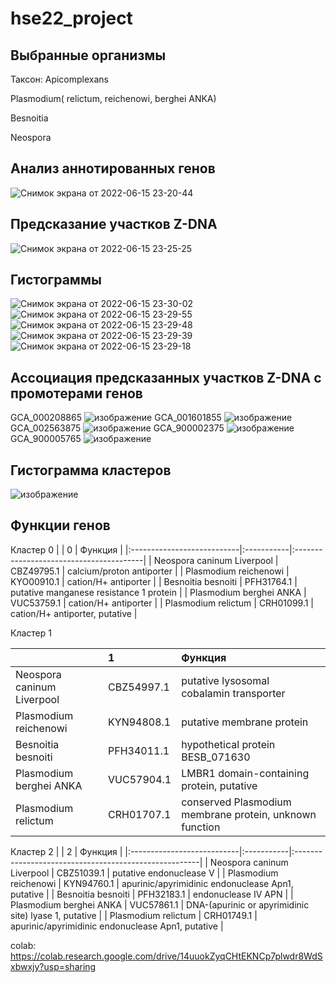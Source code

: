 # hse22_project

## Выбранные организмы

Таксон: Apicomplexans


Plasmodium( relictum, reichenowi, berghei ANKA)

Besnoitia

Neospora

## Анализ аннотированных генов
![Снимок экрана от 2022-06-15 23-20-44](https://user-images.githubusercontent.com/93282657/173920281-c272c9b3-d940-46ba-8273-7bac85f0df9c.png)
## Предсказание участков Z-DNA
![Снимок экрана от 2022-06-15 23-25-25](https://user-images.githubusercontent.com/93282657/173920639-5722fb3b-f4be-401b-a404-4bcb7bb50f6b.png)



## Гистограммы 
![Снимок экрана от 2022-06-15 23-30-02](https://user-images.githubusercontent.com/93282657/173921409-46d95105-cc1c-46e6-848c-db296bb91320.png)
![Снимок экрана от 2022-06-15 23-29-55](https://user-images.githubusercontent.com/93282657/173921411-0e0e8165-6b73-48fe-ba49-fe602498b25f.png)
![Снимок экрана от 2022-06-15 23-29-48](https://user-images.githubusercontent.com/93282657/173921415-8f7ab3ff-cf9d-492a-87d8-108628d780d1.png)
![Снимок экрана от 2022-06-15 23-29-39](https://user-images.githubusercontent.com/93282657/173921418-70afafc3-2502-4829-b871-ef0a70ba5ca6.png)
![Снимок экрана от 2022-06-15 23-29-18](https://user-images.githubusercontent.com/93282657/173921425-c91400b0-1c5b-4441-8930-129bb083926b.png)


## Ассоциация предсказанных участков Z-DNA с промотерами генов  


GCA_000208865
![изображение](https://user-images.githubusercontent.com/93282657/173921885-a78cfcac-28a4-4d44-a2cc-8add8cc8f287.png)
GCA_001601855
![изображение](https://user-images.githubusercontent.com/93282657/173922602-70d9b30f-d830-4eaf-9e72-6f6036be5f1e.png)
GCA_002563875
![изображение](https://user-images.githubusercontent.com/93282657/173922783-0a924a8b-48f1-4634-9188-70ad9b610d99.png)
GCA_900002375
![изображение](https://user-images.githubusercontent.com/93282657/173922037-a6e8901c-5c0a-429d-8a5b-26241dbe96d8.png)
GCA_900005765
![изображение](https://user-images.githubusercontent.com/93282657/173921986-6d7f0a9a-5cea-4276-82ee-3bfc533a725a.png)


## Гистограмма кластеров
![изображение](https://user-images.githubusercontent.com/93282657/173922174-1459c700-26b3-4095-8e4e-2fbc6b74b01d.png)

## Функции генов

Кластер 0
|                            | 0          | Функция                                 |
|:---------------------------|:-----------|:----------------------------------------|
| Neospora caninum Liverpool | CBZ49795.1 | calcium/proton antiporter               |
| Plasmodium reichenowi      | KYO00910.1 | cation/H+ antiporter                    |
| Besnoitia besnoiti         | PFH31764.1 | putative manganese resistance 1 protein |
| Plasmodium berghei ANKA    | VUC53759.1 | cation/H+ antiporter                    |
| Plasmodium  relictum       | CRH01099.1 | cation/H+ antiporter, putative          |


Кластер 1

|                            | 1          | Функция                                                 |
|:---------------------------|:-----------|:--------------------------------------------------------|
| Neospora caninum Liverpool | CBZ54997.1 | putative lysosomal cobalamin transporter                |
| Plasmodium reichenowi      | KYN94808.1 | putative membrane protein                               |
| Besnoitia besnoiti         | PFH34011.1 | hypothetical protein BESB_071630                        |
| Plasmodium berghei ANKA    | VUC57904.1 | LMBR1 domain-containing protein, putative               |
| Plasmodium  relictum       | CRH01707.1 | conserved Plasmodium membrane protein, unknown function |

Кластер 2
|                            | 2          | Функция                                               |
|:---------------------------|:-----------|:------------------------------------------------------|
| Neospora caninum Liverpool | CBZ51039.1 | putative endonuclease V                               |
| Plasmodium reichenowi      | KYN94760.1 | apurinic/apyrimidinic endonuclease Apn1, putative     |
| Besnoitia besnoiti         | PFH32183.1 | endonuclease IV APN                                   |
| Plasmodium berghei ANKA    | VUC57861.1 | DNA-(apurinic or apyrimidinic site) lyase 1, putative |
| Plasmodium  relictum       | CRH01749.1 | apurinic/apyrimidinic endonuclease Apn1, putative     |





colab: https://colab.research.google.com/drive/14uuokZyqCHtEKNCp7plwdr8WdSxbwxjy?usp=sharing


